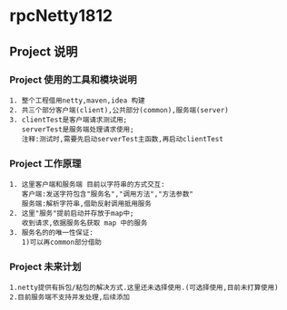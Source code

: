 # rpcNetty1812
## Project 说明

### Project 使用的工具和模块说明
```
1. 整个工程借用netty,maven,idea 构建
2. 共三个部分客户端(client),公共部分(common),服务端(server)
3. clientTest是客户端请求测试用;
   serverTest是服务端处理请求使用;
   注释:测试时,需要先启动serverTest主函数,再启动clientTest
```
### Project 工作原理
```
1. 这里客户端和服务端 目前以字符串的方式交互:
   客户端:发送字符包含"服务名","调用方法","方法参数"
   服务端:解析字符串,借助反射调用抵用服务
2. 这里"服务"提前启动并存放于map中;
   收到请求,依据服务名获取 map 中的服务
3. 服务名的的唯一性保证:
   1)可以再common部分借助
```
### Project 未来计划
```
1.netty提供有拆包/粘包的解决方式.这里还未选择使用.(可选择使用,目前未打算使用)
2.目前服务端不支持并发处理,后续添加
```


